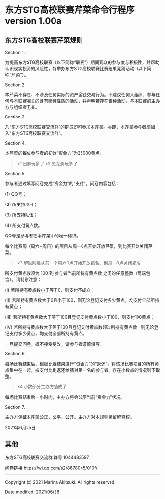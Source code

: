 # 东方STG高校联赛芹菜命令行程序 version 1.00a

## 东方STG高校联赛芹菜规则

Section 1.

为提高东方STG高校联赛（以下简称“联赛”）期间观众的参与度与积极性，并帮助认识现实投资的风险性，特举办东方STG高校联赛比赛结果竞猜活动（以下简称“芹菜”）。

Section 2.

本芹菜不存在、不涉及任何实际的资产金钱交易行为。不建议任何人组织、参与任何与本联赛相关的含有赌博性质的活动，并声明若存在该种活动，与本联赛的主办方与组织者无关。

Section 3.

凡“东方STG高校联赛交流群”的群员即可参加本芹菜。亦即，本芹菜参与者须加入“东方STG高校联赛交流群”。

Section 4.

本芹菜的每位参与者的初始“资金力”为25000黄点。

> x1 日麻玩多了
> x2 虹龙洞玩多了

Section 5.

参与者通过填写问卷完成“资金力”的“支付”。问卷内容包括：

(1) QQ号；

(2) 所支持项目；

(3) 所支持队伍；

(4) 所支付黄点数。

QQ号是参与者在本芹菜中的唯一标识。

每个比赛周（周六+周日）的项目从周一0点开始开放芹菜，到比赛开始关闭芹菜。

> x3 解说则是从前一个周六0点开始开放报名，到周一0点关闭报名

所支付黄点数须为 100 到 参与者当前所持有黄点数 之间的任意整数（两端包含）。请特别注意：

(Ⅰ) 若所持有黄点数小于等于0，则支付不成立；

(Ⅱ) 若所持有黄点数大于0且小于100，则无论登记支付多少黄点，均支付全部所持有黄点；

(Ⅲ) 若所持有黄点数大于等于100且登记支付黄点数小于100，则支付100黄点；

(Ⅳ) 若所持有黄点数大于等于100且登记支付黄点数超过所持有黄点数，则无论登记支付多少黄点，均支付全部所持有黄点。

一旦提交问卷，概不接受更改，请参与者谨慎填写。

Section 6.

每场比赛结束后，根据比赛结果进行“资金力”的“返还”。将该场比赛项目的所有黄点集中在一起，按支付比例返还给猜对第一名的参与者。存在小数点的情况则下取整。

> x4 小数部分主办方抽成了

每场比赛结束后一小时内，主办方将会公示当前“资金力”状况。

Section 7.

主办方保证本芹菜公正、公平、公开。主办方对本规则保留解释权。

2021年6月25日

## 其他

东方STG高校联赛交流群 群号 1044483597

问卷链接 https://wj.qq.com/s2/8678045/010f/

-----

Copyright (c) 2021 Marina Akitsuki. All rights reserved.

Date modified: 2021/06/28

